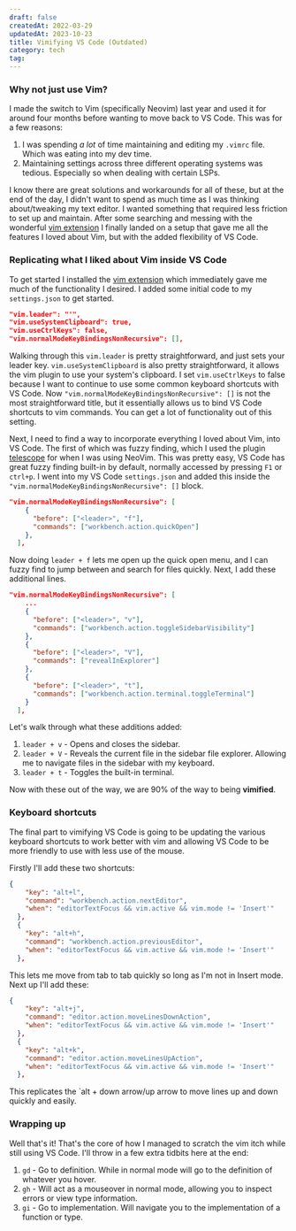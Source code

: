 ```yaml
---
draft: false
createdAt: 2022-03-29
updatedAt: 2023-10-23
title: Vimifying VS Code (Outdated)
category: tech
tag:
---
```


### Why not just use Vim?

I made the switch to Vim (specifically Neovim) last year and used it for around four months before wanting to move back to VS Code. This was for a few reasons:

1. I was spending _a lot_ of time maintaining and editing my `.vimrc` file. Which was eating into my dev time.
2. Maintaining settings across three different operating systems was tedious. Especially so when dealing with certain LSPs.

I know there are great solutions and workarounds for all of these, but at the end of the day, I didn't want to spend as much time as I was thinking about/tweaking my text editor. I wanted something that required less friction to set up and maintain. After some searching and messing with the wonderful [vim extension](https://marketplace.visualstudio.com/items?itemName=vscodevim.vim) I finally landed on a setup that gave me all the features I loved about Vim, but with the added flexibility of VS Code.

### Replicating what I liked about Vim inside VS Code

To get started I installed the [vim extension](https://marketplace.visualstudio.com/items?itemName=vscodevim.vim) which immediately gave me much of the functionality I desired. I added some initial code to my `settings.json` to get started.

```json
"vim.leader": "'",
"vim.useSystemClipboard": true,
"vim.useCtrlKeys": false,
"vim.normalModeKeyBindingsNonRecursive": [],
```

Walking through this `vim.leader` is pretty straightforward, and just sets your leader key. `vim.useSystemClipboard` is also pretty straightforward, it allows the vim plugin to use your system's clipboard. I set `vim.useCtrlKeys` to false because I want to continue to use some common keyboard shortcuts with VS Code. Now `"vim.normalModeKeyBindingsNonRecursive": []` is not the most straightforward title, but it essentially allows us to bind VS Code shortcuts to vim commands. You can get a lot of functionality out of this setting.

Next, I need to find a way to incorporate everything I loved about Vim, into VS Code. The first of which was fuzzy finding, which I used the plugin [telescope](https://github.com/nvim-telescope/telescope.nvim) for when I was using NeoVim. This was pretty easy, VS Code has great fuzzy finding built-in by default, normally accessed by pressing `F1` or `ctrl+p`. I went into my VS Code `settings.json` and added this inside the `"vim.normalModeKeyBindingsNonRecursive": []` block.

```json
"vim.normalModeKeyBindingsNonRecursive": [
    {
      "before": ["<leader>", "f"],
      "commands": ["workbench.action.quickOpen"]
    },
  ],
```

Now doing `leader + f` lets me open up the quick open menu, and I can fuzzy find to jump between and search for files quickly. Next, I add these additional lines.

```json
"vim.normalModeKeyBindingsNonRecursive": [
	...
    {
      "before": ["<leader>", "v"],
      "commands": ["workbench.action.toggleSidebarVisibility"]
    },
    {
      "before": ["<leader>", "V"],
      "commands": ["revealInExplorer"]
    },
    {
      "before": ["<leader>", "t"],
      "commands": ["workbench.action.terminal.toggleTerminal"]
    }
  ],
```

Let's walk through what these additions added:

1. `leader + v` - Opens and closes the sidebar.
2. `leader + V` - Reveals the current file in the sidebar file explorer. Allowing me to navigate files in the sidebar with my keyboard.
3. `leader + t` - Toggles the built-in terminal.

Now with these out of the way, we are 90% of the way to being **vimified**.

### Keyboard shortcuts

The final part to vimifying VS Code is going to be updating the various keyboard shortcuts to work better with vim and allowing VS Code to be more friendly to use with less use of the mouse.

Firstly I'll add these two shortcuts:

```json
{
    "key": "alt+l",
    "command": "workbench.action.nextEditor",
    "when": "editorTextFocus && vim.active && vim.mode != 'Insert'"
  },
  {
    "key": "alt+h",
    "command": "workbench.action.previousEditor",
    "when": "editorTextFocus && vim.active && vim.mode != 'Insert'"
  },
```

This lets me move from tab to tab quickly so long as I'm not in Insert mode. Next up I'll add these:

```json
{
    "key": "alt+j",
    "command": "editor.action.moveLinesDownAction",
    "when": "editorTextFocus && vim.active && vim.mode != 'Insert'"
  },
  {
    "key": "alt+k",
    "command": "editor.action.moveLinesUpAction",
    "when": "editorTextFocus && vim.active && vim.mode != 'Insert'"
  },
```

This replicates the `alt + down arrow/up arrow to move lines up and down quickly and easily.

### Wrapping up

Well that's it! That's the core of how I managed to scratch the vim itch while still using VS Code. I'll throw in a few extra tidbits here at the end:

1. `gd` - Go to definition. While in normal mode will go to the definition of whatever you hover.
2. `gh` - Will act as a mouseover in normal mode, allowing you to inspect errors or view type information.
3. `gi` - Go to implementation. Will navigate you to the implementation of a function or type.
